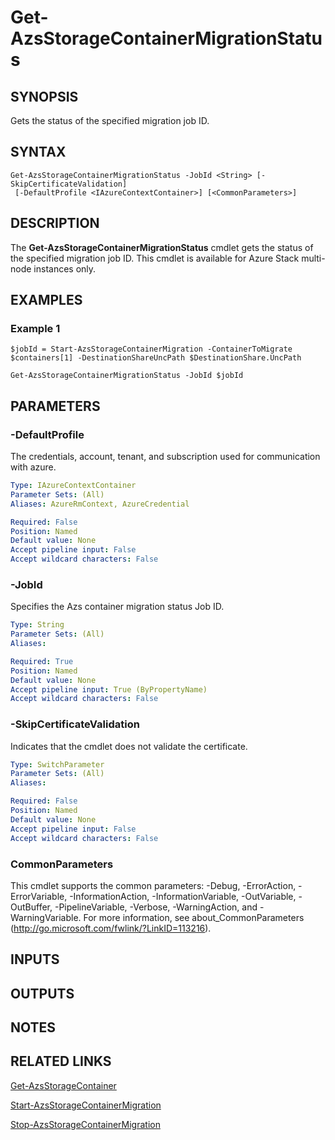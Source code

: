 ﻿---
external help file: Microsoft.AzureStack.AzureConsistentStorage.Commands.dll-Help.xml
Module Name: AzureRM.AzureStackStorage
online version: 
schema: 2.0.0
---

# Get-AzsStorageContainerMigrationStatus

## SYNOPSIS
Gets the status of the specified migration job ID. 

## SYNTAX

```
Get-AzsStorageContainerMigrationStatus -JobId <String> [-SkipCertificateValidation]
 [-DefaultProfile <IAzureContextContainer>] [<CommonParameters>]
```

## DESCRIPTION
The **Get-AzsStorageContainerMigrationStatus** cmdlet gets the status of the specified migration job ID. This cmdlet is available for Azure Stack multi-node instances only.

## EXAMPLES

### Example 1
```
$jobId = Start-AzsStorageContainerMigration -ContainerToMigrate $containers[1] -DestinationShareUncPath $DestinationShare.UncPath 

Get-AzsStorageContainerMigrationStatus -JobId $jobId
```

## PARAMETERS

### -DefaultProfile
The credentials, account, tenant, and subscription used for communication with azure.

```yaml
Type: IAzureContextContainer
Parameter Sets: (All)
Aliases: AzureRmContext, AzureCredential

Required: False
Position: Named
Default value: None
Accept pipeline input: False
Accept wildcard characters: False
```

### -JobId
Specifies the Azs container migration status Job ID.

```yaml
Type: String
Parameter Sets: (All)
Aliases: 

Required: True
Position: Named
Default value: None
Accept pipeline input: True (ByPropertyName)
Accept wildcard characters: False
```

### -SkipCertificateValidation
Indicates that the cmdlet does not validate the certificate.

```yaml
Type: SwitchParameter
Parameter Sets: (All)
Aliases: 

Required: False
Position: Named
Default value: None
Accept pipeline input: False
Accept wildcard characters: False
```

### CommonParameters
This cmdlet supports the common parameters: -Debug, -ErrorAction, -ErrorVariable, -InformationAction, -InformationVariable, -OutVariable, -OutBuffer, -PipelineVariable, -Verbose, -WarningAction, and -WarningVariable. For more information, see about_CommonParameters (http://go.microsoft.com/fwlink/?LinkID=113216).

## INPUTS

## OUTPUTS

## NOTES

## RELATED LINKS

[Get-AzsStorageContainer](./Get-AzsStorageContainer.md)

[Start-AzsStorageContainerMigration](./Start-AzsStorageContainerMigration.md)

[Stop-AzsStorageContainerMigration](./Stop-AzsStorageContainerMigration.md)


